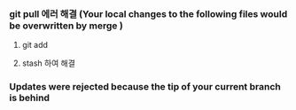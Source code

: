 ### **git pull 에러 해결 (Your local changes to the following files would be overwritten by merge )**

1. git add 

2. stash 하여 해결 

### Updates were rejected because the tip of your current branch is behind

